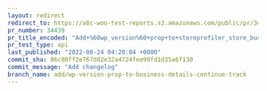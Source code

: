 ```yaml
---
layout: redirect
redirect_to: https://a8c-woo-test-reports.s3.amazonaws.com/public/pr/34439/api/index.html
pr_number: 34439
pr_title_encoded: "Add+%60wp_version%60+prop+to+storeprofiler_store_business_details_continue+track"
pr_test_type: api
last_published: "2022-08-24 04:20:04 +0000"
commit_sha: 86c80ff2e767dd2e32a4724fee99fd1d35a6f130
commit_message: "Add changelog"
branch_name: add/wp-version-prop-to-business-details-continue-track
---
```

